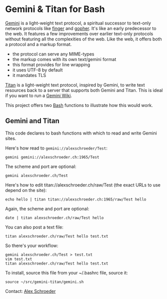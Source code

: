 # Gemini & Titan for Bash

[Gemini](https://gemini.circumlunar.space/) is a light-weight text
protocol, a spiritual successor to text-only network protocols like
[finger](https://en.wikipedia.org/wiki/Finger_protocol) and
[gopher](https://en.wikipedia.org/wiki/Gopher_%28protocol%29). It's
like an early predecessor to the web. It features a few improvements
over earlier text-only protocols without featuring all the
complexities of the web. Like the web, it offers both a protocol and a
markup format.

- the protocol can serve any MIME-types
- the markup comes with its own text/gemini format
- this format provides for line wrapping
- it uses UTF-8 by default
- it mandates TLS

[Titan](https://communitywiki.org/wiki/Titan) is a light-weight text
protocol, inspired by Gemini, to write text resources back to a server
that supports both Gemini and Titan. This is ideal if you want to run
a [Gemini Wiki](https://alexschroeder.ch/cgit/gemini-wiki/about/).

This project offers two [Bash](https://www.gnu.org/software/bash/)
functions to illustrate how this would work.

## Gemini and Titan

This code declares to bash functions with which to read and write
Gemini sites.

Here's how read to `gemini://alexschroeder/Test`:

```
gemini gemini://alexschroeder.ch:1965/Test
```

The scheme and port are optional:

```
gemini alexschroeder.ch/Test
```

Here's how to edit titan://alexschroeder.ch/raw/Test (the exact URLs
to use depend on the site):

```
echo hello | titan titan://alexschroeder.ch:1965/raw/Test hello
```

Again, the scheme and port are optional:

```
date | titan alexschroeder.ch/raw/Test hello
```

You can also post a text file:

```
titan alexschroeder.ch/raw/Test hello test.txt
```

So there's your workflow:

```
gemini alexschroeder.ch/Test > test.txt
vim test.txt
titan alexschroeder.ch/raw/Test hello test.txt
```

To install, source this file from your ~/.bashrc file, source it:

```
source ~/src/gemini-titan/gemini.sh
```

Contact: [Alex Schroeder](https://alexschroeder.ch/wiki/Contact)
